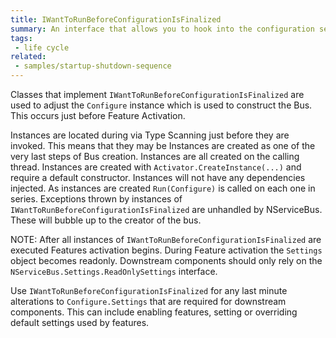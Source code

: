 ```yaml
---
title: IWantToRunBeforeConfigurationIsFinalized
summary: An interface that allows you to hook into the configuration sequence of NServiceBus
tags: 
 - life cycle
related:
 - samples/startup-shutdown-sequence
---
```


Classes that implement `IWantToRunBeforeConfigurationIsFinalized` are used to adjust the `Configure` instance which is used to construct the Bus. This occurs just before Feature Activation.

Instances are located during via Type Scanning just before they are invoked. This means that they may be 
Instances are created as one of the very last steps of Bus creation.
Instances are all created on the calling thread. Instances are created with `Activator.CreateInstance(...)` and require a default constructor. Instances will not have any dependencies injected. 
As instances are created `Run(Configure)` is called on each one in series. 
Exceptions thrown by instances of `IWantToRunBeforeConfigurationIsFinalized` are unhandled by NServiceBus. These will bubble up to the creator of the bus.

NOTE: After all instances of `IWantToRunBeforeConfigurationIsFinalized` are executed Features activation begins. During Feature activation the `Settings` object becomes readonly. Downstream components should only rely on the `NServiceBus.Settings.ReadOnlySettings` interface. 

Use `IWantToRunBeforeConfigurationIsFinalized` for any last minute alterations to `Configure.Settings` that are required for downstream components. This can include enabling features, setting or overriding default settings used by features. 